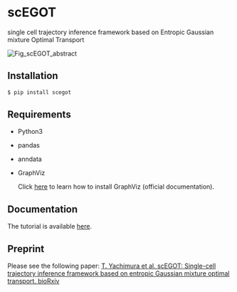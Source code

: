 # scEGOT

single cell trajectory inference framework based on Entropic Gaussian mixture Optimal Transport

![Fig_scEGOT_abstract](https://github.com/yachimura-lab/scEGOT/assets/87163501/83a42b90-6cb4-402a-87d0-65815c44962c)

## Installation

```sh
$ pip install scegot
```

## Requirements

- Python3
- pandas
- anndata
- GraphViz

  Click [here](https://graphviz.org/) to learn how to install GraphViz (official documentation).

## Documentation

The tutorial is available [here](https://yachimura-lab.github.io/scEGOT/).

## Preprint

Please see the following paper:
[T. Yachimura et al. scEGOT: Single-cell trajectory inference framework based on entropic Gaussian mixture optimal transport. bioRxiv](https://doi.org/10.1101/2023.09.11.557102)

